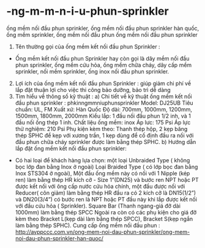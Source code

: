 # -ng-m-m-n-i-u-phun-sprinkler
ống mềm nối đầu phun sprinkler, ống mềm nối đầu phun sprinkler hàn quốc, ống mềm sprinkler, ống mềm nối đầu phun
ống mềm nối đầu phun sprinkler
1. Tên thường gọi của ống mềm kết nối đầu phun Sprinkler :
- Ống mềm kết nối đầu phun Sprinkler hay còn gọi là dây mềm nối đầu phun sprinkler, ống mềm cứu hỏa, ống mềm chữa cháy, dây cấp mềm sprinkler, nối mềm sprinkler, ống inox nối đầu phun sprinkler.
2. Lợi ích của ống mềm kết nối đầu phun Sprinkler :
giúp giảm chi phí về lắp đặt
thuận lợi cho việc thi công
bảo dưỡng, bảo trì dễ dàng
3. Tìm hiểu về thông số kỹ thuật :
a) Chi tiết về kỹ thuật ống mềm kết nối đầu phun sprinkler :
phkinngmmniuphunsprinkler
Model: DJ25UB
Tiêu chuẩn: UL, FM
Xuất xứ: Hàn Quốc
Độ dài: 700mm, 1000mm, 1200mm, 1500mm, 1800mm, 2000mm
Kiểu lắp: 1 đầu nối đầu phun 1/2 inh, và 1 đầu nối ống thép 1 inh.
Chất liệu ống mềm: inox
Áp lưc: 175 Psi
Áp lực thử nghiệm: 210 Psi
Phụ kiện kèm theo: Thanh thép hộp, 2 kẹp băng thép SPHC để kẹp với xương trần, 1 kẹp dùng để cố định đầu ra nối với đầu phun chữa cháy sprinkler được làm bằng thép SPHC.
b) Hướng dẫn lắp đặt ống mềm kết nối đầu phun sprinkler:
- Có hai loại để khách hàng lựa chọn: một loại Unbraided Type ( không bọc lớp đan bằng Inox ở ngoài) Loại Braided Type ( có lớp bọc đan bằng Inox STS304 ở ngoài), Một đầu ống mềm này có nối với 1 Nipple (kép ren) làm bằng thép HR kích cỡ - Size 1”(DN25) và bước ren NPT hoặc PT được kết nối với ông cấp nước cứu hỏa chính, một đầu được nối với Reducer( côn giảm) làm bằng thép HR đầu ra có 2 kích cỡ là DN15(1/2”) và DN20(3/4”) có bước ren là NPT hoặc PT đầu này khi lắp được kết nối với đầu cứu hỏa ( Sprinkler). Square Bar (Thanh ngang-giá đỡ dài 1000mm) làm bằng thép SPCC Ngoài ra còn có các phụ kiện cho giá đỡ kèm theo Bracket L(kẹp dài làm bằng thép SPCC), Bracket S(kẹp ngắn làm bằng thép SPHC). 
Cung cấp ống mềm nối đầu phun : http://avppccc.com.vn/ong-mem-noi-dau-phun-sprinkler/ong-mem-noi-dau-phun-sprinkler-han-quoc/
